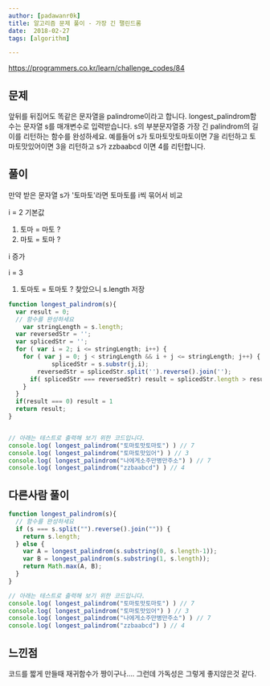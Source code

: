 ```yaml
---
author: [padawanr0k]
title: 알고리즘 문제 풀이 - 가장 긴 팰린드롬
date:  2018-02-27
tags: [algorithm]

---
```

https://programmers.co.kr/learn/challenge_codes/84

## 문제
앞뒤를 뒤집어도 똑같은 문자열을 palindrome이라고 합니다.
longest_palindrom함수는 문자열 s를 매개변수로 입력받습니다.
s의 부분문자열중 가장 긴 palindrom의 길이를 리턴하는 함수를 완성하세요.
예를들어 s가 토마토맛토마토이면 7을 리턴하고 토마토맛있어이면 3을 리턴하고 s가 zzbaabcd 이면 4를 리턴합니다.

## 풀이

만약 받은 문자열 s가 '토마토'라면
토마토를 i씩 묶어서 비교

i = 2 기본값

1. 토마 = 마토 ?
2. 마토 = 토마 ?

i 증가

i = 3
1. 토마토 = 토마토 ? 찾았으니 s.length 저장


```javascript
function longest_palindrom(s){
  var result = 0;
  // 함수를 완성하세요
	var stringLength = s.length;
  var reversedStr = '';
  var splicedStr = '';
  for ( var i = 2; i <= stringLength; i++) {
    for ( var j = 0; j < stringLength && i + j <= stringLength; j++) {
			splicedStr = s.substr(j,i);
	  	reversedStr = splicedStr.split('').reverse().join('');
      if( splicedStr === reversedStr) result = splicedStr.length > result && splicedStr.length > 1  ?  splicedStr.length   : result
    }
  }
  if(result === 0) result = 1
  return result;
}


// 아래는 테스트로 출력해 보기 위한 코드입니다.
console.log( longest_palindrom("토마토맛토마토") ) // 7
console.log( longest_palindrom("토마토맛있어") ) // 3
console.log( longest_palindrom("나에게소주만병만주소") ) // 7
console.log( longest_palindrom("zzbaabcd") ) // 4

```

## 다른사람 풀이
```js
function longest_palindrom(s){
  // 함수를 완성하세요
  if (s === s.split("").reverse().join("")) {
    return s.length;
  } else {
    var A = longest_palindrom(s.substring(0, s.length-1));
    var B = longest_palindrom(s.substring(1, s.length));
    return Math.max(A, B);
  }
}

// 아래는 테스트로 출력해 보기 위한 코드입니다.
console.log( longest_palindrom("토마토맛토마토") ) // 7
console.log( longest_palindrom("토마토맛있어") ) // 3
console.log( longest_palindrom("나에게소주만병만주소") ) // 7
console.log( longest_palindrom("zzbaabcd") ) // 4

```

## 느낀점
코드를 짧게 만들때 재귀함수가 짱이구나....
그런데 가독성은 그렇게 좋지않은것 같다.